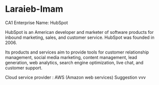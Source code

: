 # Laraieb-Imam
CA1
Enterprise Name: HubSpot

HubSpot is an American developer and marketer of software products for inbound marketing, sales, and customer service. HubSpot was founded in 2006.

Its products and services aim to provide tools for customer relationship management, social media marketing, content management, lead generation, web analytics, search engine optimization, live chat, and customer support.

Cloud service provider : AWS (Amazon web services)
Suggestion                                                                                                                                                                                                                                                                                                                                                                                                                                                                                                                                                                                                                                                                                                                                                                                                                      vvv
